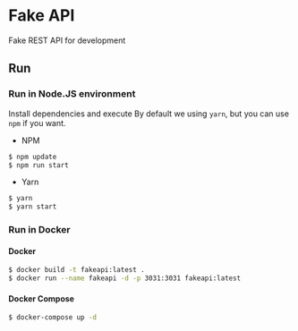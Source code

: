 # Fake API

Fake REST API for development

## Run

### Run in Node.JS environment

Install dependencies and execute
By default we using `yarn`, but you can use `npm` if you want. 

- NPM 
```bash
$ npm update
$ npm run start 
```

- Yarn
```bash
$ yarn
$ yarn start
```

### Run in Docker 

#### Docker 

```bash
$ docker build -t fakeapi:latest .
$ docker run --name fakeapi -d -p 3031:3031 fakeapi:latest
```

#### Docker Compose 

```bash
$ docker-compose up -d
```
